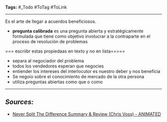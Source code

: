 **Tags:** #_Todo
#ToTag #ToLink 
- - -
Es el arte de llegar a acuerdos beneficiosos.

- **pregunta calibrada** es una pregunta abierta y estratégicamente formulada que tiene como objetivo involucrar a la contraparte en el proceso de resolución de problemas

=== escriibr estas propiedaas en texto y no en lista=====
- separa al negociador del problema
- todos los vendedores esperan que negocies
- entiender los intereses del interlocutor es nuestro deber y nos beneficia
- Se negoio sobre el conocimiento de mercado de la otra persona
- utiliza preguntas abiertas como que o como


- - - 
## ***Sources:***
- [Never Split The Difference Summary & Review (Chris Voss) - ANIMATED](https://www.youtube.com/watch?v=OaEw7ZFs5sU)